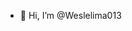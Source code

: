 - 👋 Hi, I’m @Weslelima013

<!---
Weslelima013/Weslelima013 is a ✨ special ✨ repository because its `README.md` (this file) appears on your GitHub profile.
You can click the Preview link to take a look at your changes.
--->
